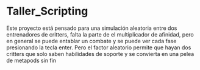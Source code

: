 # Taller_Scripting
Este proyecto está pensado para una simulación aleatoria entre dos entrenadores de critters, falta la parte de el multiplicador de afinidad, pero en general se puede entablar
un combate y se puede ver cada fase presionando la tecla enter. Pero el factor aleatorio permite que hayan dos critters que solo saben habilidades de soporte y se convierta en una pelea de metapods sin fin

